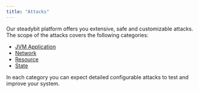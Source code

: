 ```yaml
---
title: "Attacks"
---
```

Our steadybit platform offers you extensive, safe and customizable attacks.
The scope of the attacks covers the following categories:

* [JVM Application](20-attacks/application)
* [Network](20-attacks/network)
* [Resource](20-attacks/resource)
* [State](20-attacks/state)

In each category you can expect detailed configurable attacks to test and improve your system.
